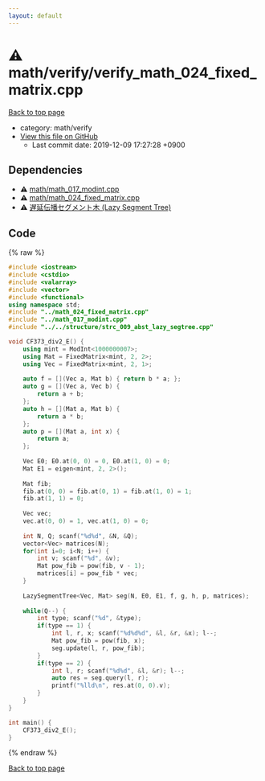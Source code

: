 ```yaml
---
layout: default
---
```


<!-- mathjax config similar to math.stackexchange -->
<script type="text/javascript" async
  src="https://cdnjs.cloudflare.com/ajax/libs/mathjax/2.7.5/MathJax.js?config=TeX-MML-AM_CHTML">
</script>
<script type="text/x-mathjax-config">
  MathJax.Hub.Config({
    TeX: { equationNumbers: { autoNumber: "AMS" }},
    tex2jax: {
      inlineMath: [ ['$','$'] ],
      processEscapes: true
    },
    "HTML-CSS": { matchFontHeight: false },
    displayAlign: "left",
    displayIndent: "2em"
  });
</script>

<script type="text/javascript" src="https://cdnjs.cloudflare.com/ajax/libs/jquery/3.4.1/jquery.min.js"></script>
<script src="https://cdn.jsdelivr.net/npm/jquery-balloon-js@1.1.2/jquery.balloon.min.js" integrity="sha256-ZEYs9VrgAeNuPvs15E39OsyOJaIkXEEt10fzxJ20+2I=" crossorigin="anonymous"></script>
<script type="text/javascript" src="../../../assets/js/copy-button.js"></script>
<link rel="stylesheet" href="../../../assets/css/copy-button.css" />


# :warning: math/verify/verify_math_024_fixed_matrix.cpp
<a href="../../../index.html">Back to top page</a>

* category: math/verify
* <a href="{{ site.github.repository_url }}/blob/master/math/verify/verify_math_024_fixed_matrix.cpp">View this file on GitHub</a>
    - Last commit date: 2019-12-09 17:27:28 +0900




## Dependencies
* :warning: <a href="../math_017_modint.cpp.html">math/math_017_modint.cpp</a>
* :warning: <a href="../math_024_fixed_matrix.cpp.html">math/math_024_fixed_matrix.cpp</a>
* :warning: <a href="../../structure/strc_009_abst_lazy_segtree.cpp.html">遅延伝播セグメント木 (Lazy Segment Tree)</a>


## Code
{% raw %}
```cpp
#include <iostream>
#include <cstdio>
#include <valarray>
#include <vector>
#include <functional>
using namespace std;
#include "../math_024_fixed_matrix.cpp"
#include "../math_017_modint.cpp"
#include "../../structure/strc_009_abst_lazy_segtree.cpp"

void CF373_div2_E() {
    using mint = ModInt<1000000007>;
    using Mat = FixedMatrix<mint, 2, 2>;
    using Vec = FixedMatrix<mint, 2, 1>;
 
    auto f = [](Vec a, Mat b) { return b * a; };
    auto g = [](Vec a, Vec b) {
        return a + b;
    };
    auto h = [](Mat a, Mat b) {
        return a * b;
    };
    auto p = [](Mat a, int x) {
        return a;
    };
 
    Vec E0; E0.at(0, 0) = 0, E0.at(1, 0) = 0;
    Mat E1 = eigen<mint, 2, 2>();
        
    Mat fib;
    fib.at(0, 0) = fib.at(0, 1) = fib.at(1, 0) = 1;
    fib.at(1, 1) = 0;
    
    Vec vec;
    vec.at(0, 0) = 1, vec.at(1, 0) = 0;
    
    int N, Q; scanf("%d%d", &N, &Q);
    vector<Vec> matrices(N);
    for(int i=0; i<N; i++) {
        int v; scanf("%d", &v);
        Mat pow_fib = pow(fib, v - 1);
        matrices[i] = pow_fib * vec;
    }
    
    LazySegmentTree<Vec, Mat> seg(N, E0, E1, f, g, h, p, matrices);
    
    while(Q--) {
        int type; scanf("%d", &type);
        if(type == 1) {
            int l, r, x; scanf("%d%d%d", &l, &r, &x); l--;
            Mat pow_fib = pow(fib, x);
            seg.update(l, r, pow_fib);
        }
        if(type == 2) {
            int l, r; scanf("%d%d", &l, &r); l--;
            auto res = seg.query(l, r);
            printf("%lld\n", res.at(0, 0).v);
        }
    }
}

int main() {
    CF373_div2_E();
}

```
{% endraw %}

<a href="../../../index.html">Back to top page</a>

